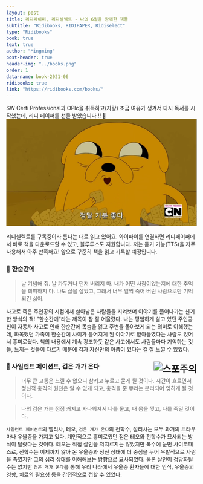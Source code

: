 ```yaml
---
layout: post
title: 리디페이퍼, 리디셀렉트 - 나의 6월을 함께한 책들
subtitle: "Ridibooks, RIDIPAPER, Ridiselect"
type: "Ridibooks"
book: true
text: true
author: "Mingming"
post-header: true
header-img: "../books.png"
order: 1
data-name: book-2021-06
ridibooks: true
link: "https://ridibooks.com/books/"
---
```


SW Certi Professional과 OPIc을 취득하고(자랑) 조금 여유가 생겨서 다시 독서를 시작했는데, 리디 페이퍼를 선물 받았습니다 !! &#x1f381;
![happy](img/happy.png)

리디셀렉트를 구독중이라 틈나는 대로 읽고 있어요. 와이파이를 연결하면 리디페이퍼에서 바로 책을 다운로드할 수 있고, 블루투스도 지원합니다. 저는 듣기 기능(TTS)을 자주 사용해서 아주 만족해요! 앞으로 꾸준히 책을 읽고 기록할 예정입니다.

### &#x1f4d4; 한순간에
> 날 기념해 줘. 날 가두거나 던져 버리지 마. 내가 어떤 사람이었는지에 대한 추억을 회피하지 마. 나도 삶을 살았고, 그래서 너무 일찍 죽어 버린 사람으로만 기억되긴 싫어.

사고로 죽은 주인공의 시점에서 살아남은 사람들을 지켜보며 이야기를 풀어나가는 신기한 방식의 책! "한순간에"라는 제목이 참 잘 어울렸다. 나는 평범하게 살고 있던 주인공 핀이 자동차 사고로 인해 한순간에 목숨을 잃고 주변을 돌아보게 되는 의미로 이해했는데, 화목했던 가족이 한순간에 사이가 틀어지게 된 이야기로 받아들였다는 사람도 있어서 흥미로웠다. 책의 내용에서 계속 강조하듯 같은 사고에서도 사람들마다 기억하는 것들, 느끼는 것들이 다르기 때문에 각자 자신만의 아픔이 있다는 걸 잘 느낄 수 있었다.

### &#x1f4d4; 사일런트 페이션트, 검은 개가 온다 <img src="https://img.shields.io/badge/스포주의-blueviolet" alt="스포주의" style="float:right;zoom:150%;"/>

> 너무 큰 고통은 느낄 수 없으니 삼키고 누르고 묻게 될 것이다. 시간이 흐르면서 정신적 충격의 원천은 알 수 없게 되고, 충격을 준 뿌리는 분리되어 잊히게 될 것이다.

> 나의 검은 개는 점점 커지고 사나워져서 나를 물고, 내 몸을 찢고, 나를 죽일 것이다.

`사일런트 페이션트`의 앨리샤, 테오, `검은 개가 온다`의 전학수, 설리사는 모두 과거의 트라우마나 우울증을 가지고 있다. 개인적으로 흥미로웠던 점은 테오와 전학수가 묘사되는 방식이 달랐다는 것이다. 테오는 직접 살인을 저지르지는 않았지만 복수에 눈먼 사이코패스로, 전학수는 이제까지 앓아 온 우울증과 정신 상태에 더 중점을 두어 우발적으로 사람을 죽였지만 그의 심리 상태를 이해해보는 방향으로 묘사되었다. 물론 살인이 정당화될 수는 없지만 `검은 개가 온다`를 통해 우리 나라에서 우울증 환자들에 대한 인식, 우울증의 영향, 치료의 필요성 등을 간접적으로 접할 수 있었다.
